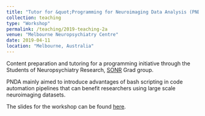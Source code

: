 ```yaml
---
title: "Tutor for &quot;Programming for Neuroimaging Data Analysis (PNDA) workshop series&quot;"
collection: teaching
type: "Workshop"
permalink: /teaching/2019-teaching-2a
venue: "Melbourne Neuropsychiatry Centre"
date: 2019-04-11
location: "Melbourne, Australia"
---
```


Content preparation and tutoring for a programming initiative through the Students of Neuropsychiatry Research, [SONR](https://gsa.unimelb.edu.au/grad-group/students-of-neuropsychiatry-research-sonr/) Grad group.

PNDA mainly aimed to introduce advantages of bash scripting in code automation pipelines that can benefit researchers using large scale neuroimaging datasets.

The slides for the workshop can be found [here](https://sina-mansour.github.io/PNDA_1/).